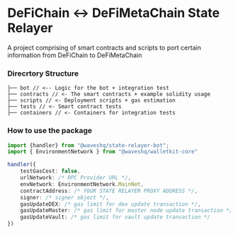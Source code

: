 # DeFiChain <-> DeFiMetaChain State Relayer

A project comprising of smart contracts and scripts to port certain information from DeFiChain to DeFiMetaChain

### Direcrtory Structure

```
├── bot // <-- Logic for the bot + integration test
├── contracts // <- The smart contracts + example solidity usage
├── scripts // <- Deployment scripts + gas estimation
├── tests // <- Smart contract tests
├── containers // <- Containers for integration tests
```

### How to use the package

```typescript
import {handler} from "@waveshq/state-relayer-bot";
import { EnvironmentNetwork } from "@waveshq/walletkit-core"

handler({
    testGasCost: false,
    urlNetwork: /* RPC Provider URL */,
    envNetwork: EnvironmentNetwork.MainNet,
    contractAddress: /* YOUR STATE RELAYER PROXY ADDRESS */,
    signer: /* signer object */,
    gasUpdateDEX: /* gas limit for dex update transaction */,
    gasUpdateMaster: /* gas limit for master node update transaction */,
    gasUpdateVault: /* gas limit for vault update transaction */
})
```
